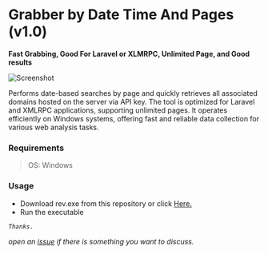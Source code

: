 #  Grabber by Date Time And Pages (v1.0)

**Fast Grabbing, Good For Laravel or XLMRPC, Unlimited Page, and Good results**

![Screenshot](https://i.imgur.com/rc9PyRC.png)

Performs date-based searches by page and quickly retrieves all associated domains hosted on the server via API key. The tool is optimized for Laravel and XMLRPC applications, supporting unlimited pages. It operates efficiently on Windows systems, offering fast and reliable data collection for various web analysis tasks.

### Requirements
> OS: Windows

### Usage
- Download rev.exe from this repository or click [Here.](https://github.com/duckxsec/grab-date/raw/refs/heads/main/grab.exe)
- Run the executable

_`Thanks.`_

_open an [issue](https://github.com/duckxsec/grab-date/issues/new) if there is something you want to discuss._
